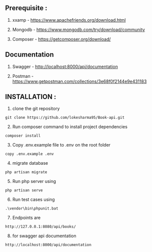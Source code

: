 ## Prerequisite :

1. xxamp - <a href="https://www.apachefriends.org/download.html" target="_blank">https://www.apachefriends.org/download.html</a> 

2. Mongodb - <a href="https://www.mongodb.com/try/download/community" target="_blank">https://www.mongodb.com/try/download/community</a> 

3. Composer - <a href="https://getcomposer.org/download/" target="_blank">https://getcomposer.org/download/</a> 

## Documentation

1. Swagger - <a href="http://localhost:8000/api/documentation" target="_blank">http://localhost:8000/api/documentation</a> 

2. Postman - <a href="https://www.getpostman.com/collections/3e68f0f2144e9e431183" target="_blank">https://www.getpostman.com/collections/3e68f0f2144e9e431183</a> 


## INSTALLATION :

1. clone the git repository

```
git clone https://github.com/lokesharma95/Book-api.git
```

2. Run composer command to install project dependencies

```
composer install
```

3. Copy .env.example file to .env on the root folder

```
copy .env.example .env
```

4. migrate database

```
php artisan migrate
```

5. Run php server using

```
php artisan serve
```

6. Run test cases using

```
.\vendor\bin\phpunit.bat
```

7. Endpoints are

```
http://127.0.0.1:8080/api/books/
```

8. for swagger api documentation

```
http://localhost:8000/api/documentation
```


